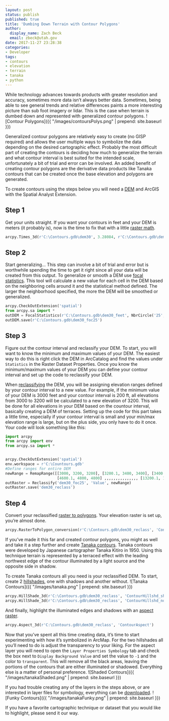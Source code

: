 ```yaml
---
layout: post
status: publish
published: true
title: 'Dumbing Down Terrain with Contour Polygons'
author:
  display_name: Zach Beck
  email: zbeck@utah.gov
date: 2017-11-27 23:28:38
categories:
- Developer
tags:
- contours
- elevation
- terrain
- tanaka
- python
---
```

While technology advances towards products with greater resolution and accuracy, sometimes more data isn’t always better data. Sometimes, being able to see general trends and relative differences paints a more interesting picture than sub foot imagery or lidar. This is the case when terrain is dumbed down and represented with generalized contour polygons. ![Contour Polygons]({{ "/images/contoursPolys.png" | prepend: site.baseurl }})

Generalized contour polygons are relatively easy to create (no GISP required) and allows the user multiple ways to symbolize the data depending on the desired cartographic effect. Probably the most difficult part of creating the contours is deciding how much to generalize the terrain and what contour interval is best suited for the intended scale, unfortunately a bit of trial and error can be involved. An added benefit of creating contour polygons are the derivative data products like Tanaka contours that can be created once the base elevation and polygons are generated.

To create contours using the steps below you will need a [DEM](ftp://ftp.agrc.utah.gov/DEM/30meter_dem/StatewideDEM_30meter.zip) and ArcGIS with the Spatial Analyst Extension.


## Step 1

Get your units straight. If you want your contours in feet and your DEM is meters (it probably is), now is the time to fix that with a little [raster math](http://pro.arcgis.com/en/pro-app/tool-reference/3d-analyst/times.htm).

```py
arcpy.Times_3d(r'C:\Contours.gdb\dem30', 3.28084, r'C:\Contours.gdb\dem30_feet')
```

## Step 2

Start generalizing… This step can involve a bit of trial and error but is worthwhile spending the time to get it right since all your data will be created from this output. To generalize or smooth a DEM use [focal statistics](http://pro.arcgis.com/en/pro-app/tool-reference/spatial-analyst/focal-statistics.htm). This tool will calculate a new value for each cell in the DEM based on the neighboring cells around it and the statistical method defined. The larger the neighborhood specified, the more the DEM will be smoothed or generalized.

```py
arcpy.CheckOutExtension('spatial')
from arcpy.sa import *
outDEM = FocalStatistics(r'C:\Contours.gdb\dem30_feet', NbrCircle('25', 'CELL'), 'MEAN')
outDEM.save(r'C:\Contours.gdb\dem30_foc25')
 ```
  
## Step 3

Figure out the contour interval and reclassify your DEM. To start, you will want to know the minimum and maximum values of your DEM. The easiest way to do this is right click the DEM in ArcCatalog and find the values under `Statistics` in the Raster Dataset Properties. Once you know the minimum/maximum values of your DEM you can define your contour interval and set up the code to reclassify your DEM.

When [reclassifying](http://pro.arcgis.com/en/pro-app/tool-reference/spatial-analyst/reclassify.htm) the DEM, you will be  assigning elevation ranges defined by your contour interval to a new value. For example, if the minimum value of your DEM is 3000 feet and your contour interval is 200 ft, all elevations from 3000 to 3200 will be calculated to a new elevation of 3200. This will be done for all elevations in your DEM based on the countour interval, basically creating a DEM of terraces. Setting up the code for this part takes a little time, especially if your contour interval is small and your min/max elevation range is large, but on the plus side, you only have to do it once. Your code will look something like this:

```py
import arcpy
from arcpy import env
from arcpy.sa import *


arcpy.CheckOutExtension('spatial')
env.workspace = r'C:\Countours.gdb'
#Define ranges for entire DEM
newRange = RemapRange([[3000, 3200, 3200], [3200.1, 3400, 3400], [3400.1, 3600, 3600], [3600.1, 3800, 3800], \
                       [4600.1, 4800, 4800] ,,,,,,,,,,,,,,, [13200.1, 13400, 13400], [13400.1, 13600, 13600]])
outRaster = Reclassify('dem30_foc25', 'Value', newRange)
outRaster.save('dem30_reclass')
```

## Step 4

Convert your reclassified [raster to polygons](http://pro.arcgis.com/en/pro-app/tool-reference/conversion/raster-to-polygon.htm). Your elevation raster is set up, you’re almost done.

```py
arcpy.RasterToPolygon_conversion(r'C:\Contours.gdb\dem30_reclass', 'ContourPolygons', 'SIMPLIFY', 'VALUE')
```

If you’ve made it this far and created contour polygons, you might as well and take it a step further and create [Tanaka contours](http://wiki.gis.com/wiki/index.php/Tanaka_contours). Tanaka contours were developed by Japanese cartographer Tanaka Kitiro in 1950. Using this technique terrain is represented by a terraced effect with the leading northwest edge of the contour illuminated by a light source and the opposite side in shadow.

To create Tanaka contours all you need is your reclassified DEM. To start, create 2 [hillshades](http://pro.arcgis.com/en/pro-app/tool-reference/3d-analyst/hillshade.htm), one with shadows and another without. ![Tanaka Contours]({{ "/images/tanaka.png" | prepend: site.baseurl }})

```py
arcpy.HillShade_3d(r'C:\Contours.gdb\dem30_reclass', 'ContourHillshd_shad', '#', '#', 'SHADOWS')
arcpy.HillShade_3d(r'C:\Contours.gdb\dem30_reclass', 'ContourHillshd_noshad', '#', '#', 'NO_SHADOWS')
```

And finally, highlight the illuminated edges and shadows with an [aspect raster](http://pro.arcgis.com/en/pro-app/tool-reference/spatial-analyst/aspect.htm).

```py
arcpy.Aspect_3d(r'C:\Contours.gdb\dem30_reclass', 'ContourAspect')
```

Now that you’ve spent all this time creating data, it’s time to start experimenting with how it’s symbolized in ArcMap. For the two hillshades all you’ll need to do is adjust the transparency to your liking. For the aspect layer you will need to open the `Layer Properties Symbology` tab and check the box next to `Display Background Value` and set the value to `-1` and the color to `transparent`. This will remove all the black areas, leaving the portions of the contours that are either illuminated or shadowed. Everything else is a matter of personal preference. ![Shaded Contours]({{ "/images/tanakaShaded.png" | prepend: site.baseurl }})

If you had trouble creating any of the layers in the steps above, or are interested in layer files for symbology, everything can be [downloaded](https://drive.google.com/drive/u/0/folders/10N9pYekwruxvCTH20lGbb_ocb9W3PkKr). ![Funky Contours]({{ "/images/tanakaFunky.png" | prepend: site.baseurl }})

If you have a favorite cartographic technique or dataset that you would like to highlight, please send it our way.
